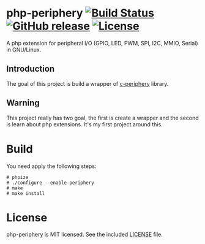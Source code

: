 # php-periphery [![Build Status](https://travis-ci.org/1nv1/php-periphery.svg?branch=master)](https://travis-ci.org/vsergeev/c-periphery) [![GitHub release](https://img.shields.io/github/release/1nv1/php-periphery.svg?maxAge=7200)](https://github.com/vsergeev/c-periphery) [![License](https://img.shields.io/badge/license-MIT-blue.svg)](https://github.com/vsergeev/c-periphery/blob/master/LICENSE)

A php extension for peripheral I/O (GPIO, LED, PWM, SPI, I2C, MMIO, Serial) in
GNU/Linux.

## Introduction

The goal of this project is build a wrapper of [c-periphery](https://github.com/vsergeev/c-periphery)
library.

## Warning

This project really has two goal, the first is create a wrapper and the second
is learn about php extensions. It's my first project around this.

# Build

You need apply the following steps:

```
# phpize
# ./configure --enable-periphery
# make
# make install
```

# License

php-periphery is MIT licensed. See the included [LICENSE](LICENSE) file.
